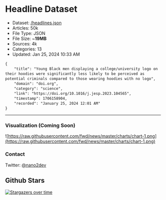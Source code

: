 # Headline Dataset

- Dataset: [/headlines.json](https://raw.githubusercontent.com/fwd/news/master/headlines.json) 
- Articles: 50k
- File Type: JSON
- File Size: ~**19MB**
- Sources: 4k
- Categories: 13
- Updated: Jan 25, 2024 10:33 AM

```
{
    "title": "Young Black men displaying a college/university logo on their hoodies were significantly less likely to be perceived as potential criminals compared to those wearing hoodies with no logo",
    "domain": "doi.org",
    "category": "science",
    "link": "https://doi.org/10.1016/j.jesp.2023.104565",
    "timestamp": 1706158904,
    "recorded": "January 25, 2024 12:01 AM"
}
```

---

### Visualization (Coming Soon)

![https://raw.githubusercontent.com/fwd/news/master/charts/chart-1.png](https://raw.githubusercontent.com/fwd/news/master/charts/chart-1.png)

### Contact 

Twitter: [@nano2dev](https://twitter.com/nano2dev)

## Github Stars

[![Stargazers over time](https://starchart.cc/fwd/news.svg)](https://starchart.cc/fwd/news)
